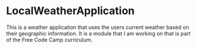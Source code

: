 # LocalWeatherApplication

This is a weather application that uses the users current weather based on their geographic information.  It is a module that I am working on that is part of the Free Code Camp curriculum.
